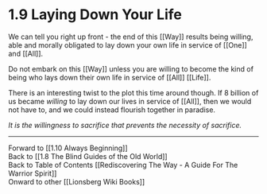 # 1.9 Laying Down Your Life

We can tell you right up front - the end of this [[Way]] results being willing, able and morally obligated to lay down your own life in service of [[One]] and [[All]]. 

Do not embark on this [[Way]] unless you are willing to become the kind of being who lays down their own life in service of [[All]] [[Life]]. 

There is an interesting twist to the plot this time around though. If 8 billion of us became _willing_ to lay down our lives in service of [[All]], then we would not have to, and we could instead flourish together in paradise.

*It is the willingness to sacrifice that prevents the necessity of sacrifice.* 

____
Forward to [[1.10 Always Beginning]]  
Back to [[1.8 The Blind Guides of the Old World]]  
Back to Table of Contents [[Rediscovering The Way - A Guide For The Warrior Spirit]]  
Onward to other [[Lionsberg Wiki Books]]  
